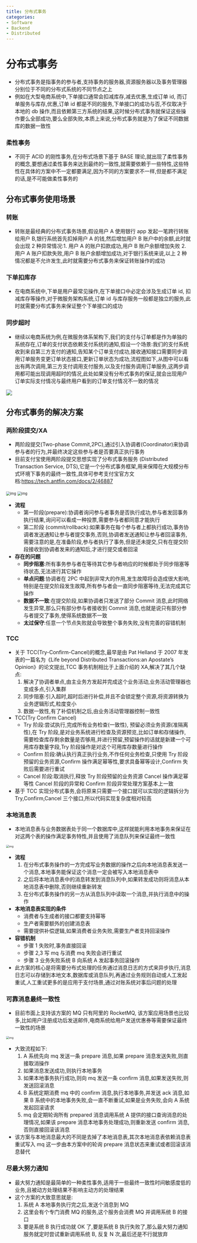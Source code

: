 ```yaml
---
title: 分布式事务
categories:
- Software
- Backend
- Distributed
---
```

# 分布式事务

- 分布式事务是指事务的参与者,支持事务的服务器,资源服务器以及事务管理器分别位于不同的分布式系统的不同节点之上
- 例如在大型电商系统中,下单接口通常会扣减库存,减去优惠,生成订单 id, 而订单服务与库存,优惠,订单 id 都是不同的服务,下单接口的成功与否,不仅取决于本地的 db 操作,而且依赖第三方系统的结果,这时候分布式事务就保证这些操作要么全部成功,要么全部失败,本质上来说,分布式事务就是为了保证不同数据库的数据一致性

### 柔性事务

- 不同于 ACID 的刚性事务,在分布式场景下基于 BASE 理论,就出现了柔性事务的概念,要想通过柔性事务来达到最终的一致性,就需要依赖于一些特性,这些特性在具体的方案中不一定都要满足,因为不同的方案要求不一样,但是都不满足的话,是不可能做柔性事务的

## 分布式事务使用场景

### 转账

- 转账是最经典的分布式事务场景,假设用户 A 使用银行 app 发起一笔跨行转账给用户 B,银行系统首先扣掉用户 A 的钱,然后增加用户 B 账户中的余额,此时就会出现 2 种异常情况:1. 用户 A 的账户扣款成功,用户 B 账户余额增加失败 2. 用户 A 账户扣款失败,用户 B 账户余额增加成功,对于银行系统来说,以上 2 种情况都是不允许发生,此时就需要分布式事务来保证转账操作的成功

### 下单扣库存

- 在电商系统中,下单是用户最常见操作,在下单接口中必定会涉及生成订单 id, 扣减库存等操作,对于微服务架构系统,订单 id 与库存服务一般都是独立的服务,此时就需要分布式事务来保证整个下单接口的成功

### 同步超时

- 继续以电商系统为例,在微服务体系架构下,我们的支付与订单都是作为单独的系统存在,订单的支付状态依赖支付系统的通知,假设一个场景:我们的支付系统收到来自第三方支付的通知,告知某个订单支付成功,接收通知接口需要同步调用订单服务变更订单状态接口,更新订单状态为成功,流程图如下,从图中可以看出有两次调用,第三方支付调用支付服务,以及支付服务调用订单服务,这两步调用都可能出现调用超时的情况,此处如果没有分布式事务的保证,就会出现用户订单实际支付情况与最终用户看到的订单支付情况不一致的情况

![](https://raw.githubusercontent.com/LuShan123888/Files/main/Pictures/2021-07-25-notify-message.png)

## 分布式事务的解决方案

### 两阶段提交/XA

- 两阶段提交(Two-phase Commit,2PC),通过引入协调者(Coordinator)来协调参与者的行为,并最终决定这些参与者是否要真正执行事务
- 目前支付宝使用两阶段提交思想实现了分布式事务服务 (Distributed Transaction Service, DTS),它是一个分布式事务框架,用来保障在大规模分布式环境下事务的最终一致性,具体可参考支付宝官方文档:https://tech.antfin.com/docs/2/46887

<img src="https://raw.githubusercontent.com/LuShan123888/Files/main/Pictures/2021-07-25-44d33643-1004-43a3-b99a-4d688a08d0a1.png" alt="img" style="zoom:67%;" />

<img src="https://raw.githubusercontent.com/LuShan123888/Files/main/Pictures/2021-07-25-d2ae9932-e2b1-4191-8ee9-e573f36d3895.png" alt="img" style="zoom:67%;" />

- **流程**
    - 第一阶段(prepare):协调者询问参与者事务是否执行成功,参与者发回事务执行结果,询问可以看成一种投票,需要参与者都同意才能执行
    - 第二阶段 (commit/rollback):如果事务在每个参与者上都执行成功,事务协调者发送通知让参与者提交事务,否则,协调者发送通知让参与者回滚事务,需要注意的是,在准备阶段,参与者执行了事务,但是还未提交,只有在提交阶段接收到协调者发来的通知后,才进行提交或者回滚
- **存在的问题**
    - **同步阻塞**:所有事务参与者在等待其它参与者响应的时候都处于同步阻塞等待状态,无法进行其它操作
    - **单点问题**:协调者在 2PC 中起到非常大的作用,发生故障将会造成很大影响,特别是在提交阶段发生故障,所有参与者会一直同步阻塞等待,无法完成其它操作
    - **数据不一致**:在提交阶段,如果协调者只发送了部分 Commit 消息,此时网络发生异常,那么只有部分参与者接收到 Commit 消息,也就是说只有部分参与者提交了事务,使得系统数据不一致
    - **太过保守**:任意一个节点失败就会导致整个事务失败,没有完善的容错机制

### TCC

- 关于 TCC(Try-Confirm-Cancel)的概念,最早是由 Pat Helland 于 2007 年发表的一篇名为《Life beyond Distributed Transactions:an Apostate’s Opinion》的论文提出,TCC 事务机制相比于上面介绍的 XA,解决了其几个缺点:
    1. 解决了协调者单点,由主业务方发起并完成这个业务活动,业务活动管理器也变成多点,引入集群
    2. 同步阻塞:引入超时,超时后进行补偿,并且不会锁定整个资源,将资源转换为业务逻辑形式,粒度变小
    3. 数据一致性,有了补偿机制之后,由业务活动管理器控制一致性
- TCC(Try Confirm Cancel)
    - Try 阶段:尝试执行,完成所有业务检查(一致性), 预留必须业务资源(准隔离性),在 Try 阶段,是对业务系统进行检查及资源预览,比如订单和存储操作,需要检查库存剩余数量是否够用,并进行预留,预留操作的话就是新建一个可用库存数量字段,Try 阶段操作是对这个可用库存数量进行操作
    - Confirm 阶段:确认执行真正执行业务,不作任何业务检查,只使用 Try 阶段预留的业务资源,Confirm 操作满足幂等性,要求具备幂等设计,Confirm 失败后需要进行重试
    - Cancel 阶段:取消执行,释放 Try 阶段预留的业务资源 Cancel 操作满足幂等性 Cancel 阶段的异常和 Confirm 阶段异常处理方案基本上一致
- 基于 TCC 实现分布式事务,会将原来只需要一个接口就可以实现的逻辑拆分为 Try,Confirm,Cancel 三个接口,所以代码实现复杂度相对较高

### 本地消息表

- 本地消息表与业务数据表处于同一个数据库中,这样就能利用本地事务来保证在对这两个表的操作满足事务特性,并且使用了消息队列来保证最终一致性

<img src="https://raw.githubusercontent.com/LuShan123888/Files/main/Pictures/2021-07-25-476329d4-e2ef-4f7b-8ac9-a52a6f784600-20210725182331988.png" alt="img" style="zoom: 50%;" />

- **流程**
    1. 在分布式事务操作的一方完成写业务数据的操作之后向本地消息表发送一个消息,本地事务能保证这个消息一定会被写入本地消息表中
    2. 之后将本地消息表中的消息转发到消息队列中,如果转发成功则将消息从本地消息表中删除,否则继续重新转发
    3. 在分布式事务操作的另一方从消息队列中读取一个消息,并执行消息中的操作
- **本地消息表实现的条件**
    - 消费者与生成者的接口都要支持幂等
    - 生产者需要额外的创建消息表
    - 需要提供补偿逻辑,如果消费者业务失败,需要生产者支持回滚操作
- **容错机制**
    - 步骤 1 失败时,事务直接回滚
    - 步骤 2,3 写 mq 与消费 mq 失败会进行重试
    - 步骤 3 业务失败系统 B 向系统 A 发起事务回滚操作
- 此方案的核心是将需要分布式处理的任务通过消息日志的方式来异步执行,消息日志可以存储到本地文本,数据库或消息队列,再通过业务规则自动或人工发起重试,人工重试更多的是应用于支付场景,通过对账系统对事后问题的处理

### 可靠消息最终一致性

- 目前市面上支持该方案的 MQ 只有阿里的 RocketMQ, 该方案应用场景也比较多,比如用户注册成功后发送邮件,电商系统给用户发送优惠券等需要保证最终一致性的场景

<img src="https://raw.githubusercontent.com/LuShan123888/Files/main/Pictures/2021-07-25-mq-message.jpg" alt="img" style="zoom:50%;" />

- 大致流程如下:
    1. A 系统先向 mq 发送一条 prepare 消息,如果 prepare 消息发送失败,则直接取消操作
    2. 如果消息发送成功,则执行本地事务
    3. 如果本地事务执行成功,则向 mq 发送一条 confirm 消息,如果发送失败,则发送回滚消息
    4. B 系统定期消费 mq 中的 confirm 消息,执行本地事务,并发送 ack 消息,如果 B 系统中的本地事务失败,会一直不断重试,如果是业务失败,会向 A 系统发起回滚请求
    5. mq 会定期轮询所有 prepared 消息调用系统 A 提供的接口查询消息的处理情况,如果该 prepare 消息本地事务处理成功,则重新发送 confirm 消息,否则直接回滚该消息
- 该方案与本地消息最大的不同是去掉了本地消息表,其次本地消息表依赖消息表重试写入 mq 这一步由本方案中的轮询 prepare 消息状态来重试或者回滚该消息替代

### 尽最大努力通知

- 最大努力通知是最简单的一种柔性事务,适用于一些最终一致性时间敏感度低的业务,且被动方处理结果不影响主动方的处理结果
- 这个方案的大致意思就是:
    1. 系统 A 本地事务执行完之后,发送个消息到 MQ
    2. 这里会有个专门消费 MQ 的服务,这个服务会消费 MQ 并调用系统 B 的接口
    3. 要是系统 B 执行成功就 OK 了,要是系统 B 执行失败了,那么最大努力通知服务就定时尝试重新调用系统 B, 反复 N 次,最后还是不行就放弃

